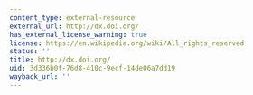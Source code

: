 ```yaml
---
content_type: external-resource
external_url: http://dx.doi.org/
has_external_license_warning: true
license: https://en.wikipedia.org/wiki/All_rights_reserved
status: ''
title: http://dx.doi.org/
uid: 3d336b0f-76d8-410c-9ecf-14de06a7dd19
wayback_url: ''
---
```

